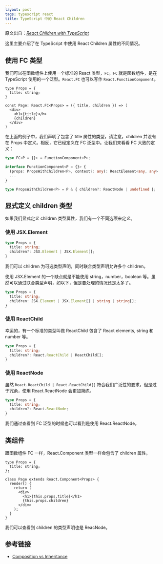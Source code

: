 ```yaml
---
layout: post
tags: typescript react
title: TypeScript 中的 React Children
---
```

原文出自：[*React Children with TypeScript*](https://www.carlrippon.com/react-children-with-typescript/)

这里主要介绍了在 TypeScript 中使用 React Children 属性的不同情况。

## 使用  FC 类型

我们可以在函数组件上使用一个标准的 React 类型，`FC`。`FC` 就是函数组件，是在 TypeScript 使用的一个泛型。`React.FC` 也可以写作 `React.FunctionComponent`。

```tsx
type Props = {
  title: string;
}

const Page: React.FC<Props> = ({ title, children }) => (
  <div>
    <h1>{title}</h>
    {children}
  </div>
)
```

在上面的例子中，我们声明了包含了 title 属性的类型，请注意，children 并没有在 Props 中定义。相反，它已经定义在 FC 泛型中。让我们来看看 FC 大致的定义：

```ts
type FC<P = {}> = FunctionComponent<P>;

interface FunctionComponent<P = {}> {
  (props: PropsWithChildren<P>, context?: any): ReactElement<any, any> | null;
  ...
}

type PropsWithChildren<P> = P & { children?: ReactNode | undefined };
```

## 显式定义 children 类型

如果我们显式定义 children 类型属性，我们有一个不同选项来定义。

### 使用 JSX.Element

```ts
type Props = {
  title: string;
  children?: JSX.Element | JSX.Element[];
}
```

我们可以 children 为可选类型声明，同时联合类型声明允许多个 children。

使用 JSX.Element 的一个缺点就是不能使用 string，number，boolean 等。虽然可以通过联合类型声明，如以下，但是要处理的情况还是太多了。

```ts
type Props = {
  title: string;
  children: JSX.Element | JSX.Element[] | string | string[];
}
```

### 使用 ReactChild

幸运的，有一个标准的类型叫做 ReactChild 包含了 React elements, string 和 number 等。

```ts
type Props = {
  title: string;
  children?: React.ReactChild | ReactChild[];
}
```

### 使用 ReactNode

虽然 `React.ReactChild | React.ReactChild[]` 符合我们广泛性的要求，但是过于冗余，使用 React.ReactNode 会更加简练。

```ts
type Props = {
  title: string;
  children?: React.ReactNode;
}
```

我们通过查看到 FC 泛型的时候也可以看到是使用 React.ReactNode。

## 类组件

跟函数组件 FC 一样，React.Component 类型一样会包含了 children 属性。

```tsx
type Props = {
  title: string;
};

class Page extends React.Component<Props> {
  render() {
    return (
      <div>
        <h1>{this.props.title}</h1>
        {this.props.children}
      </div>
    );
  }
}

```

我们可以查看到 children 的类型声明也是 ReacNode。

## 参考链接

- [Composition vs Inheritance](https://reactjs.org/docs/composition-vs-inheritance.html)

